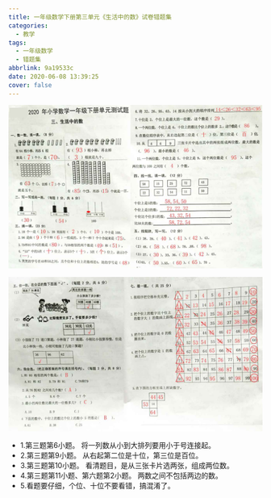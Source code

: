 ```yaml
---
title: 一年级数学下册第三单元《生活中的数》试卷错题集
categories:
  - 教学
tags:
  - 一年级数学
  - 错题集
abbrlink: 9a19533c
date: 2020-06-08 13:39:25
cover: false
---
```


![](../img/%E4%B8%80%E5%B9%B4%E7%BA%A7%E6%95%B0%E5%AD%A6%E4%B8%8B%E5%86%8C%E7%AC%AC%E4%B8%89%E5%8D%95%E5%85%83%E3%80%8A%E7%94%9F%E6%B4%BB%E4%B8%AD%E7%9A%84%E6%95%B0%E3%80%8B%E8%AF%95%E5%8D%B7%E9%94%99%E9%A2%98%E9%9B%86/1.jpg)

![](../img/%E4%B8%80%E5%B9%B4%E7%BA%A7%E6%95%B0%E5%AD%A6%E4%B8%8B%E5%86%8C%E7%AC%AC%E4%B8%89%E5%8D%95%E5%85%83%E3%80%8A%E7%94%9F%E6%B4%BB%E4%B8%AD%E7%9A%84%E6%95%B0%E3%80%8B%E8%AF%95%E5%8D%B7%E9%94%99%E9%A2%98%E9%9B%86/2.jpg)

+ 1.第三题第6小题。
  将一列数从小到大排列要用小于号连接起。
+ 2.第三题第9小题。
  从右起第二位是十位，第三位是百位。
+ 3.第三题第10小题。
  看清题目，是从三张卡片选两张，组成两位数。
+ 4.第三题第11小题、第六题第2小题。
  两数之间不包括两边的数。
+ 5.看题要仔细，个位、十位不要看错，搞混淆了。
